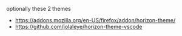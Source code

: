optionally these 2 themes
- https://addons.mozilla.org/en-US/firefox/addon/horizon-theme/
- https://github.com/jolaleye/horizon-theme-vscode
